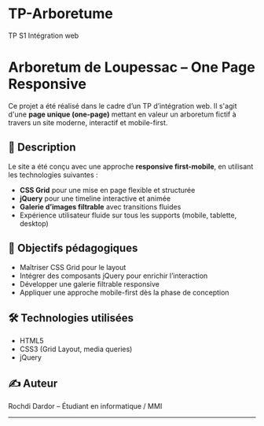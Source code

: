# TP-Arboretume

TP S1 Intégration web

# Arboretum de Loupessac – One Page Responsive

Ce projet a été réalisé dans le cadre d’un TP d’intégration web. Il s'agit d'une **page unique (one-page)** mettant en valeur un arboretum fictif à travers un site moderne, interactif et mobile-first.

## 🌿 Description

Le site a été conçu avec une approche **responsive first-mobile**, en utilisant les technologies suivantes :

- **CSS Grid** pour une mise en page flexible et structurée
- **jQuery** pour une timeline interactive et animée
- **Galerie d’images filtrable** avec transitions fluides
- Expérience utilisateur fluide sur tous les supports (mobile, tablette, desktop)

## 🎯 Objectifs pédagogiques

- Maîtriser CSS Grid pour le layout
- Intégrer des composants jQuery pour enrichir l’interaction
- Développer une galerie filtrable responsive
- Appliquer une approche mobile-first dès la phase de conception

## 🛠️ Technologies utilisées

- HTML5
- CSS3 (Grid Layout, media queries)
- jQuery

## ✍️ Auteur

Rochdi Dardor – Étudiant en informatique / MMI

---


